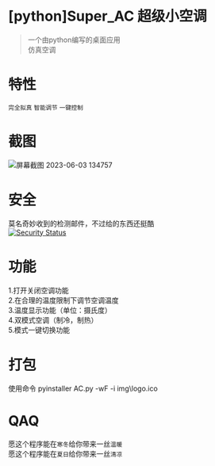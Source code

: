 # [python]Super_AC 超级小空调
>一个由python编写的桌面应用  
>仿真空调
# 特性
`完全拟真`    `智能调节`    `一键控制`
# 截图
![屏幕截图 2023-06-03 134757](https://github.com/lswlc33/super_AC/assets/86835895/6a027b79-9608-4876-9f92-fcf2e0cf2c50)

# 安全
莫名奇妙收到的检测邮件，不过给的东西还挺酷  
[![Security Status](https://www.murphysec.com/platform3/v3/badge/1611616959213371392.svg)](https://www.murphysec.com/accept?code=f3a4d5d3d4ea900cfc75ca4c3d8e67d7&type=1&from=2&t=2)
# 功能
1.打开关闭空调功能  
2.在合理的温度限制下调节空调温度  
3.温度显示功能（单位：摄氏度）  
4.双模式空调（制冷，制热）  
5.模式一键切换功能  
# 打包
使用命令
    pyinstaller AC.py -wF -i img\logo.ico
# QAQ
愿这个程序能在`寒冬`给你带来一丝`温暖`  
愿这个程序能在`夏日`给你带来一丝`清凉`  

